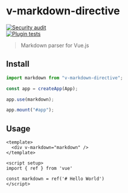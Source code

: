 # v-markdown-directive

[![Security audit](https://github.com/michaelboeyens/v-markdown-directive/actions/workflows/audit.yml/badge.svg)](https://github.com/michaelboeyens/v-markdown-directive/actions/workflows/audit.yml)
<br />
[![Plugin tests](https://github.com/michaelboeyens/v-markdown-directive/actions/workflows/test.yml/badge.svg)](https://github.com/michaelboeyens/v-markdown-directive/actions/workflows/test.yml)
<br />

> Markdown parser for Vue.js

## Install

```js
import markdown from "v-markdown-directive";

const app = createApp(App);

app.use(markdown);

app.mount("#app");
```

## Usage

```
<template>
  <div v-markdown="markdown" />
</template>

<script setup>
import { ref } from 'vue'

const markdown = ref('# Hello World')
</script>
```
